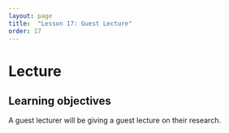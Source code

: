 ```yaml
---
layout: page
title:  "Lesson 17: Guest Lecture"
order: 17
---
```


# Lecture 

## Learning objectives

A guest lecturer will be giving a guest lecture on their research.

